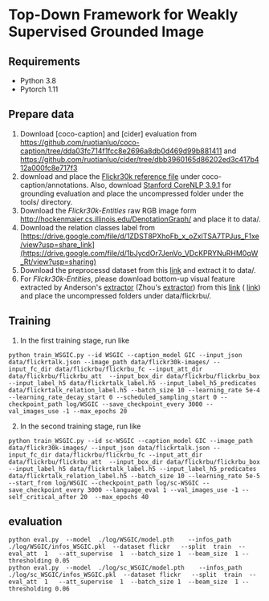 # Top-Down Framework for Weakly Supervised Grounded Image

## Requirements
- Python 3.8
- Pytorch 1.11

## Prepare data
1. Download [coco-caption] and [cider] evaluation from https://github.com/ruotianluo/coco-caption/tree/dda03fc714f1fcc8e2696a8db0d469d99b881411 and https://github.com/ruotianluo/cider/tree/dbb3960165d86202ed3c417b412a000fc8e717f3 
2. download and place the [Flickr30k reference file](https://entuedu-my.sharepoint.com/:u:/g/personal/n1806230d_e_ntu_edu_sg/ERf4vteh7AdMmpR5jCc2ve4BNmZJ8EfY8LJVe4D3KCR4oQ?e=8qNj1W) under coco-caption/annotations. Also, download [Stanford CoreNLP 3.9.1](https://stanfordnlp.github.io/CoreNLP/history.html) for grounding evaluation and place the uncompressed folder under the tools/ directory.
3. Download the *Flickr30k-Entities* raw RGB image form http://hockenmaier.cs.illinois.edu/DenotationGraph/ and place it to data/.
4. Download the relation classes label from [https://drive.google.com/file/d/1ZDST8PXhoFb_x_oZxlTSA7TPJus_F1xe/view?usp=share_link](https://drive.google.com/file/d/1bJycdOr7JenVo_VDcKPRYNuRHM0qW_Rt/view?usp=sharing)
5. Download the preprocessd dataset from this [link](https://entuedu-my.sharepoint.com/:u:/g/personal/n1806230d_e_ntu_edu_sg/Ea0HzFuNDGNPmmTxBTVjfbwBp9ZGhIAyyQylATXV735eUA?e=yEEaI6) and extract it to data/.
6. For *Flickr30k-Entities*, please download bottom-up visual feature extracted by Anderson's [extractor](https://github.com/peteanderson80/bottom-up-attention) (Zhou's [extractor](https://github.com/facebookresearch/grounded-video-description/tree/flickr_branch)) from this [link](https://entuedu-my.sharepoint.com/:u:/g/personal/n1806230d_e_ntu_edu_sg/EWKJu8TLXtVPu5h3EnNRWo4BfWs_3WIBfoXXJPWFoIS5kA?e=IFSR8Q) ( [link](https://entuedu-my.sharepoint.com/:u:/g/personal/n1806230d_e_ntu_edu_sg/ES446ZSwHCZAqiPjXxXW2twB_jMa_GmAiyuOUnEsNSWeUw?e=6u3pnF)) and place the uncompressed folders  under data/flickrbu/. 


## Training
1.  In the first training stage, run like
```
python train_WSGIC.py --id WSGIC --caption_model GIC --input_json data/flickrtalk.json --image_path data/flickr30k-images/ --input_fc_dir data/flickrbu/flickrbu_fc --input_att_dir data/flickrbu/flickrbu_att  --input_box_dir data/flickrbu/flickrbu_box  --input_label_h5 data/flickrtalk_label.h5 --input_label_h5_predicates data/flickrtalk_relation_label.h5 --batch_size 10 --learning_rate 5e-4 --learning_rate_decay_start 0 --scheduled_sampling_start 0 --checkpoint_path log/WSGIC --save_checkpoint_every 3000 --val_images_use -1 --max_epochs 20 
```

2. In the second training stage, run like

```
python train_WSGIC.py --id sc-WSGIC --caption_model GIC --image_path data/flickr30k-images/ --input_json data/flickrtalk.json --input_fc_dir data/flickrbu/flickrbu_fc --input_att_dir data/flickrbu/flickrbu_att  --input_box_dir data/flickrbu/flickrbu_box  --input_label_h5 data/flickrtalk_label.h5 --input_label_h5_predicates data/flickrtalk_relation_label.h5 --batch_size 10 --learning_rate 5e-5 --start_from log/WSGIC --checkpoint_path log/sc-WSGIC --save_checkpoint_every 3000 --language_eval 1 --val_images_use -1 --self_critical_after 20  --max_epochs 40
```

## evaluation
```
python eval.py  --model  ./log/WSGIC/model.pth    --infos_path   ./log/WSGIC/infos_WSGIC.pkl  --dataset flickr   --split  train  --eval_att  1   --att_supervise  1  --batch_size 1  --beam_size  1 --thresholding 0.05
python eval.py  --model  ./log/sc_WSGIC/model.pth    --infos_path   ./log/sc_WSGIC/infos_WSGIC.pkl  --dataset flickr   --split  train  --eval_att  1   --att_supervise  1  --batch_size 1  --beam_size  1 --thresholding 0.06

